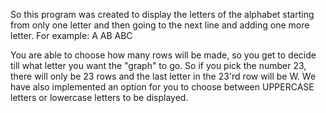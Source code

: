 So this program was created to display the letters of the alphabet starting from only one letter and then going to 
the next line and adding one more letter. For example:
A
AB
ABC

You are able to choose how many rows will be made, so you get to decide till what letter you want the "graph" to go.
So if you pick the number 23, there will only be 23 rows and the last letter in the 23'rd row will be W.
We have also implemented an option for you to choose between UPPERCASE letters or lowercase letters to be displayed.